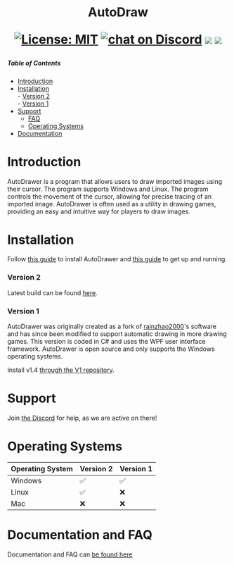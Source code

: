 <h1 align="center">
AutoDraw
<br>

[![License: MIT](https://img.shields.io/badge/License-MIT-yellow.svg)](https://opensource.org/licenses/MIT)
<a href="https://discord.gg/rwvUFraDnb" alt="Discord">
    <img src="https://img.shields.io/discord/937117805805989890?logo=discord"
       alt="chat on Discord"></a>
<a href="https://github.com/badges/auto-draw/autodraw" alt="Activity">
    <img src="https://img.shields.io/github/commit-activity/m/auto-draw/autodraw" /></a>
<a href="https://github.com/badges/auto-draw/autodraw" alt="Last Commit">
    <img src="https://img.shields.io/github/last-commit/auto-draw/autodraw" /></a>
</h1>

##### Table of Contents  
- [Introduction](#Introduction)  
- [Installation](#Installation)  
        - [Version 2](#Version2)  
        - [Version 1](#Version1)  
- [Support](#Support)  
    - [FAQ](#FAQ)  
    - [Operating Systems](#OperatingSystems)  
- [Documentation](#Documentation)  
<p>
<a name="Introduction"/>
<h1> Introduction </h1>
AutoDrawer is a program that allows users to draw imported images using their cursor. The program supports Windows and Linux. The program controls the movement of the cursor, allowing for precise tracing of an imported image. AutoDrawer is often used as a utility in drawing games, providing an easy and intuitive way for players to draw images.
<a name="Installation"/>
<h1> Installation </h1>

 Follow [this guide](https://github.com/Siydge/autodraw-roblox/releases) to install AutoDrawer and [this guide](https://github.com/AlexCYP/autodrawer/wiki/Quickstart) to get up and running.

<a name="Version2"/>
<h3> Version 2 </h3>
Latest build can be found <a href="https://github.com/auto-draw/autodraw/releases/latest" alt="Discord">here</a>.
</a>
<a name="Version1"/>
<h3> Version 1</h3>

AutoDrawer was originally created as a fork of [rainzhao2000](https://github.com/rainzhao2000/autodrawer)'s software and has since been modified to support automatic drawing in more drawing games. This version is coded in C# and uses the WPF user interface framework. AutoDrawer is open source and only supports the Windows operating systems.
</p>

Install v1.4 [through the V1 repository](https://github.com/AlexDalas/autodrawer/).

<a name="Support"/>
<h1> Support </h1>

Join [the Discord](https://discord.gg/rwvUFraDnb) for help, as we are active on there!

<a name="OperatingSystems"/>
<h1> Operating Systems </h1>
</a>

| Operating System | Version 2 | Version 1 |
|------------------|-----------|-----------|
| Windows          | :white_check_mark: | :white_check_mark: |
| Linux            | :white_check_mark: | :x: |
| Mac              | :x: | :x: |

<a name="Documentation"/>
<a name="FAQ"/>
<h1> Documentation and FAQ</h1>

Documentation and FAQ can [be found here](https://auto-draw.com/wiki) 
</a>
